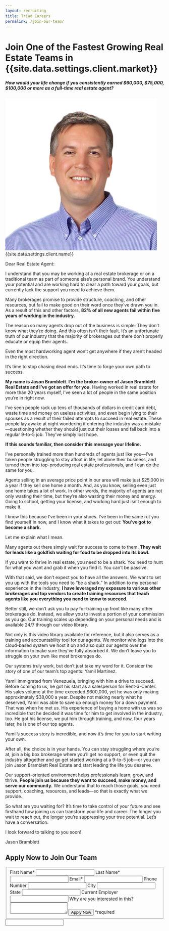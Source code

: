 ```yaml
---
layout: recruiting
title: Triad Careers
permalink: /join-our-team/
---
```


<div class="recruiting-page">
<h1 class="join-us">Join One of the Fastest Growing Real Estate Teams in {{site.data.settings.client.market}}</h1>
<h5 class="join-us-subtitle">How would your life change if you consistently earned $60,000, $75,000, $100,000 or more as a full-time real estate agent?</h5>
<div class="recruiting-photo">
<span class="client-image-container">
<img src="/img/headshot.jpg" alt="{{site.data.settings.client.name}}" class="client-image"/>
</span>
<figcaption class="caption">{{site.data.settings.client.name}}</figcaption>
</div>


<p>Dear Real Estate Agent:</p>

<p>I understand that you may be working at a real estate brokerage or on a traditional team as part of someone else’s personal brand. You understand your potential and are working hard to clear a path toward your goals, but currently lack the support you need to achieve them. </p>

<p>Many brokerages promise to provide structure, coaching, and other resources, but fail to make good on their word once they’ve drawn you in. As a result of this and other factors, <strong>82% of all new agents fail within five years of working in the industry.</strong></p>

<p>The reason so many agents drop out of the business is simple: They don’t know what they’re doing. And this often isn’t their fault. It’s an unfortunate truth of our industry that the majority of brokerages out there don’t properly educate or equip their agents. </p>

<p>Even the most hardworking agent won’t get anywhere if they aren’t headed in the right direction. </p>

<p>It’s time to stop chasing dead ends. It’s time to forge your own path to success.</p>

<p><strong>My name is Jason Bramblett. I’m the broker-owner of Jason Bramblett Real Estate and I’ve got an offer for you.</strong> Having worked in real estate for more than 20 years myself, I’ve seen a lot of people in the same position you’re in right now. </p>

<p>I’ve seen people rack up tens of thousands of dollars in credit card debt, waste time and money on useless activities, and even begin lying to their spouses as a result of their failed attempts to succeed in real estate. These people lay awake at night wondering if entering the industry was a mistake—questioning whether they should just cut their losses and fall back into a regular 9-to-5 job. They’ve simply lost hope.</p>

<p><strong>If this sounds familiar, then consider this message your lifeline.</strong> </p>

<p>I’ve personally trained more than hundreds of agents just like you—I’ve taken people struggling to stay afloat in life, let alone their business, and turned them into top-producing real estate professionals, and I can do the same for you. </p>

<p>Agents selling in an average price point in our area will make just $25,000 in a year if they sell one home a month. And, as you know, selling even just one home takes a lot of work. In other words, the majority of agents are not only wasting their time, but they’re also wasting their money and energy. Going to school, getting your license, and working hard just isn’t enough to make it. </p>

<p>I know this because I’ve been in your shoes. I’ve been in the same rut you find yourself in now, and I know what it takes to get out: <strong>You’ve got to become a shark.</strong></p>

<p>Let me explain what I mean.</p>

<p>Many agents out there simply wait for success to come to them. <strong>They wait for leads like a goldfish waiting for food to be dropped into its bowl.</strong> </p>

<p>If you want to thrive in real estate, you need to be a shark. You need to hunt for what you want and grab it when you find it. You can’t be passive. </p>

<p>With that said, we don’t expect you to have all the answers. We want to set you up with the tools you need to “be a shark.” In addition to my personal experience in the industry, <strong>I have leveraged my exposure to various other brokerages and top vendors to create training resources that teach agents like you everything you need to know to succeed.</strong> </p>

<p>Better still, we don’t ask you to pay for training up front like many other brokerages do. Instead, we allow you to invest a portion of your commission as you go. Our training scales up depending on your personal needs and is available 24/7 through our video library. </p>

<p>Not only is this video library available for reference, but it also serves as a training and accountability tool for our agents. We monitor who logs into the cloud-based system we host it on and also quiz our agents over the information to make sure they’ve fully absorbed it. We don’t leave you to struggle on your own like most brokerages do. </p>

<p>Our systems truly work, but don’t just take my word for it. Consider the story of one of our team’s top agents: Yamil Martinez. </p>

<p>Yamil immigrated from Venezuela, bringing with him a drive to succeed. Before coming to us, he got his start as a salesperson for Rent-a-Center. His sales volume at the time exceeded $600,000, yet he was only making approximately $38,000 a year. Despite not making nearly what he deserved, Yamil was able to save up enough money for a down payment. That was when he met us. His experience of buying a home with us was so incredible that he decided it was time for him to get involved in the industry, too. He got his license, we put him through training, and now, four years later, he is one of our top agents.</p>

<p>Yamil’s success story is incredible, and now it’s time for you to start writing your own. </p>

<p>After all, the choice is in your hands. You can stay struggling where you’re at, join a big box brokerage where you’ll get no support, or even quit the industry altogether and go get started working at a 9-to-5 job—or you can join Jason Bramblett Real Estate and start leading the life you deserve. </p>

<p>Our support-oriented environment helps professionals learn, grow, and thrive. <strong>People join us because they want to succeed, make money, and serve our community.</strong> We understand that to reach those goals, you need support, coaching, resources, and leads—so that is exactly what we provide. </p>

<p>So what are you waiting for? It’s time to take control of your future and see firsthand how joining us can transform your life and career. The longer you wait to reach out, the longer you’re suppressing your true potential. Let’s have a conversation. </p>

<p>I look forward to talking to you soon!</p>

<p>Jason Bramblett</p>



<h2 class="recruiting">Apply Now to Join Our Team</h2>

<form method="post" class="home-value cta-forms" action="https://formspree.io/{{site.data.settings.client.email}}" onsubmit="return setReturn()">
					<fieldset><label for="firstname">First Name*</label> <input type="text" required="" name="firstname" /> <label for="lastname">Last Name*</label> <input type="text" required="" name="lastname" /> <label for="email">Email*</label> <input type="text" name="name" /> <label for="phone">Phone Number </label> <input type="tel" name="phone" />
						<!--base32-c9gq6t9k68pkcd3jcwpp4rbkcmtk4-base32--><label for="city">City </label> <input type="text" name="city" /> <label for="state">State </label> <input type="text" name="state" /> <label for="employer">Current Employer </label> <input type="text" name="employer" /> <label for="message">Why are you interested in this? </label><textarea name="employer"></textarea>
						<!--base32-c9gq6t9k68pk8cbme5gq4uv4cguqachj70r2urk1edjk6cg-base32--><input class="submit light-light" type="submit" value="Apply Now" name="submitrecruitingForm" /> <span class="asterisk">*required</span></fieldset>
					<!--base32-c9gq6t9k68pk8c9he1t7cxkecdkpedhpe9h6at3me5r7ee1kddhpwx9q71up4tb3f1u6mc3mdcwp6vkg6rw3gc1dc9gq6t9k68-base32-->
					<div class="hidden"><input type="hidden" value="{{site.data.settings.client.email}}" name="_to" /> <input type="hidden" value="Recruiting Contact Request Message From Your Vyral Careers and Training Video Blog" name="_subject" /> <input type="text" name="_gotcha" /></div>
				</form>
